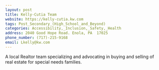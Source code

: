 ```yaml
---
layout: post
title: Kelly-Cutia Team
website: https://kelly-cutia.kw.com
tags: Post_Secondary_(High_School_and_Beyond)
categories: Accessibility,_Inclusion,_Safety,_Health
address: 2040 Good Hope Road. Enola, PA  17025
phone_number: (717)-215-9168
email: Lkelly@kw.com
---
```

A local Realtor team specializing and advocating in buying and selling of real estate for special needs families. 